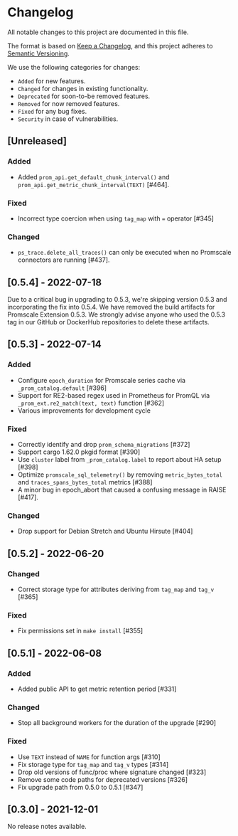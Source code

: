 # Changelog
All notable changes to this project are documented in this file.

The format is based on [Keep a Changelog](https://keepachangelog.com/en/1.0.0/),
and this project adheres to [Semantic Versioning](https://semver.org/spec/v2.0.0.html).

We use the following categories for changes:
- `Added` for new features.
- `Changed` for changes in existing functionality.
- `Deprecated` for soon-to-be removed features.
- `Removed` for now removed features.
- `Fixed` for any bug fixes.
- `Security` in case of vulnerabilities.

## [Unreleased]

### Added

- Added `prom_api.get_default_chunk_interval()` and `prom_api.get_metric_chunk_interval(TEXT)` [#464].

### Fixed
- Incorrect type coercion when using `tag_map` with `=` operator [#345]

### Changed

- `ps_trace.delete_all_traces()` can only be executed when no Promscale connectors are running [#437].

## [0.5.4] - 2022-07-18

Due to a critical bug in upgrading to 0.5.3, we're skipping version 0.5.3 and
incorporating the fix into 0.5.4. We have removed the build artifacts for
Promscale Extension 0.5.3. We strongly advise anyone who used the 0.5.3 tag in
our GitHub or DockerHub repositories to delete these artifacts.

## [0.5.3] - 2022-07-14

### Added

- Configure `epoch_duration` for Promscale series cache via `_prom_catalog.default` [#396]
- Support for RE2-based regex used in Prometheus for PromQL via `_prom_ext.re2_match(text, text)` function [#362]
- Various improvements for development cycle

### Fixed

- Correctly identify and drop `prom_schema_migrations` [#372]
- Support cargo 1.62.0 pkgid format [#390]
- Use `cluster` label from `_prom_catalog.label` to report about HA setup [#398]
- Optimize `promscale_sql_telemetry()` by removing `metric_bytes_total` and `traces_spans_bytes_total` metrics [#388]
- A minor bug in epoch_abort that caused a confusing message in RAISE [#417].

### Changed

- Drop support for Debian Stretch and Ubuntu Hirsute [#404]

## [0.5.2] - 2022-06-20

### Changed

- Correct storage type for attributes deriving from `tag_map` and `tag_v` [#365]

### Fixed

- Fix permissions set in `make install` [#355]

## [0.5.1] - 2022-06-08

### Added

- Added public API to get metric retention period [#331]

### Changed

- Stop all background workers for the duration of the upgrade [#290]

### Fixed

- Use `TEXT` instead of `NAME` for function args [#310]
- Fix storage type for `tag_map` and `tag_v` types [#314]
- Drop old versions of func/proc where signature changed [#323]
- Remove some code paths for deprecated versions [#326]
- Fix upgrade path from 0.5.0 to 0.5.1 [#347]

## [0.3.0] - 2021-12-01

No release notes available.
